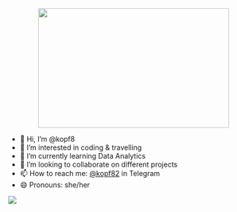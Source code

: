<div id="header" align="center">
  <img src="https://images.hdqwalls.com/download/eat-sleep-code-repeat-er-3840x2400.jpg" width="384" height="240">
  <br>
  <img src="https://komarev.com/ghpvc/?username=kopf8&style=flat-square&color=blue" alt=""/>
</div>

- 👋 Hi, I’m @kopf8
- 👀 I’m interested in coding & travelling
- 🌱 I’m currently learning Data Analytics
- 💞️ I’m looking to collaborate on different projects
- 📫 How to reach me: [@kopf82](https://t.me/kopf82) in Telegram
- 😄 Pronouns: she/her

<!---
kopf8/kopf8 is a ✨ special ✨ repository because its `README.md` (this file) appears on your GitHub profile.
You can click the Preview link to take a look at your changes.
--->
![](https://hit.yhype.me/github/profile?user_id=157093570)

